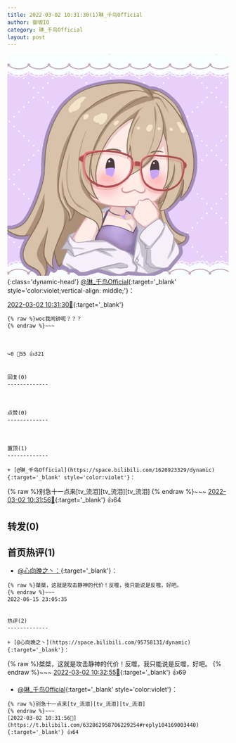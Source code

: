 ```yaml
---
title: 2022-03-02 10:31:30(1)琳_千鸟Official
author: 御坂IO
category: 琳_千鸟Official
layout: post
---
```


![img](/images/c0a88f85ebd0d056f37b114e0748e69556c8b488.jpg){:class='dynamic-head'}
[@琳_千鸟Official](https://space.bilibili.com/1620923329/dynamic){:target='_blank' style='color:violet;vertical-align: middle;'}：

[2022-03-02 10:31:30🔗](https://t.bilibili.com/632862958706229254){:target='_blank'}

~~~
{% raw %}woc我闹钟呢？？？
{% endraw %}~~~



↪️0 💬55 👍321


回复(0)
-------------



点赞(0)
-------------



置顶(1)
-------------

+ [@琳_千鸟Official](https://space.bilibili.com/1620923329/dynamic){:target='_blank' style='color:violet'}：
~~~
{% raw %}别急十一点来[tv_流泪][tv_流泪][tv_流泪]
{% endraw %}~~~
[2022-03-02 10:31:56🔗](https://t.bilibili.com/632862958706229254#reply104169003440){:target='_blank'} 👍64


转发(0)
-------------



首页热评(1)
-------------

+ [@心向晚之丶：](https://space.bilibili.com/95758131/dynamic){:target='_blank'}：
~~~
{% raw %}桀桀，这就是攻击静神的代价！反噬，我只能说是反噬，好吧。
{% endraw %}~~~
2022-06-15 23:05:35


热评(2)
-------------

+ [@心向晚之丶](https://space.bilibili.com/95758131/dynamic){:target='_blank'}：
~~~
{% raw %}桀桀，这就是攻击静神的代价！反噬，我只能说是反噬，好吧。
{% endraw %}~~~
[2022-03-02 10:32:55🔗](https://t.bilibili.com/632862958706229254#reply104169158000){:target='_blank'} 👍69
+ [@琳_千鸟Official](https://space.bilibili.com/1620923329/dynamic){:target='_blank' style='color:violet'}：
~~~
{% raw %}别急十一点来[tv_流泪][tv_流泪][tv_流泪]
{% endraw %}~~~
[2022-03-02 10:31:56🔗](https://t.bilibili.com/632862958706229254#reply104169003440){:target='_blank'} 👍64


